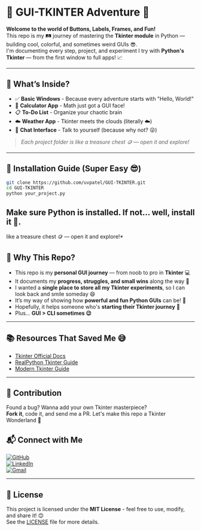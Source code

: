 # 🚀 GUI-TKINTER Adventure 🎨

**Welcome to the world of Buttons, Labels, Frames, and Fun!**  
This repo is my 🛤️ journey of mastering the **Tkinter module** in Python — building cool, colorful, and sometimes weird GUIs 😎.  
I'm documenting every step, project, and experiment I try with **Python's Tkinter** — from the first window to full apps! 📈

---

## 🧠 What’s Inside?
- ✅ **Basic Windows** - Because every adventure starts with "Hello, World!"
- 🧮 **Calculator App** - Math just got a GUI face!
- 📋 **To-Do List** - Organize your chaotic brain
- ☁️ **Weather App** - Tkinter meets the clouds (literally ☁️)
- 💬 **Chat Interface** - Talk to yourself (because why not? 😜)

> *Each project folder is like a treasure chest 🪙 — open it and explore!*

---

## 🔧 Installation Guide (Super Easy 😎)
```bash
git clone https://github.com/uvpatel/GUI-TKINTER.git
cd GUI-TKINTER
python your_project.py


```


## Make sure Python is installed. If not... well, install it 😤.
 like a treasure chest 🪙 — open it and explore!*

## 🎯 Why This Repo?
- This repo is my **personal GUI journey** — from noob to pro in **Tkinter** 💻  
- It documents my **progress, struggles, and small wins** along the way 💪  
- I wanted a **single place to store all my Tkinter experiments**, so I can look back and smile someday 😄  
- It’s my way of showing how **powerful and fun Python GUIs** can be! 🎨  
- Hopefully, it helps someone who's **starting their Tkinter journey** 🌱  
- Plus... **GUI > CLI sometimes 😉**  

---

## 📚 Resources That Saved Me 😅
- [Tkinter Official Docs](https://docs.python.org/3/library/tkinter.html)  
- [RealPython Tkinter Guide](https://realpython.com/python-gui-tkinter/)  
- [Modern Tkinter Guide](https://medium.com/@fareedkhandev/modern-gui-using-tkinter-12da0b983e22)  

---

## 🦸 Contribution  
Found a bug? Wanna add your own Tkinter masterpiece?  
**Fork it**, code it, and send me a PR. Let's make this repo a Tkinter Wonderland 🌈

## 📬 Connect with Me

[![GitHub](https://img.shields.io/badge/GitHub-UrvilPatel7271-blue?style=for-the-badge&logo=github)](https://github.com/uvpatel)  
[![LinkedIn](https://img.shields.io/badge/LinkedIn-Connect-blue?style=for-the-badge&logo=linkedin)](https://www.linkedin.com/in/urvil-patel-6995a0320)  
[![Gmail](https://img.shields.io/badge/Gmail-uvpatel7271@gmail.com-red?style=for-the-badge&logo=gmail)](mailto:uvpatel7271@gmail.com)

---

## 📝 License

This project is licensed under the **MIT License** - feel free to use, modify, and share it! 😊  
See the [LICENSE](LICENSE) file for more details.

